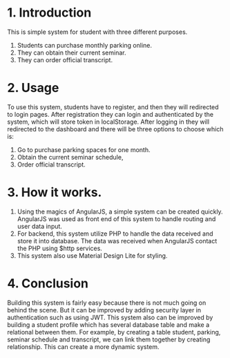 # 1. Introduction
This is simple system for student with three different purposes.
1. Students can purchase monthly parking online.
2. They can obtain their current seminar.
3. They can order official transcript.

# 2. Usage
To use this system, students have to register, and then they will redirected to login pages. 
After registration they can login and authenticated by the system, which will store token in localStorage.
After logging in they will redirected to the dashboard and there will be three options to choose which is:
1. Go to purchase parking spaces for one month.
2. Obtain the current seminar schedule,
3. Order official transcript.

# 3. How it works.
1. Using the magics of AngularJS, a simple system can be created quickly. AngularJS was used as front end of this system to handle routing and user data input.
2. For backend, this system utilize PHP to handle the data received and store it into database. The data was received when AngularJS contact the PHP using $http services.
3. This system also use Material Design Lite for styling.

# 4. Conclusion
Building this system is fairly easy because there is not much going on behind the scene. But it can be improved by adding security layer in authentication such as using JWT. This system also can be improved by building a student profile which has several database table and make a relational between them. For example, by creating a table student, parking, seminar schedule and transcript, we can link them together by creating relationship. This can create a more dynamic system.